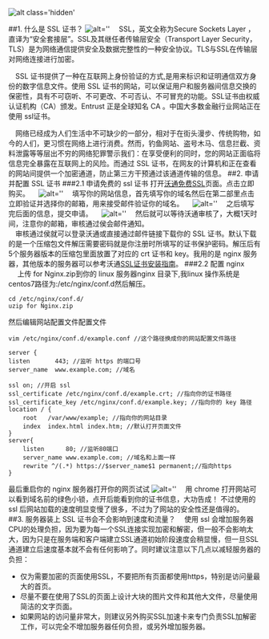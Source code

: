 ![alt class='hidden'](https://blog.gintoki.cn/content/images/md_img/ssl_head.jpg#thumb)

##1. 什么是 SSL 证书？
![alt=''](https://blog.gintoki.cn/content/images/md_img/ssl_title.jpg)
　SSL，英文全称为Secure Sockets Layer ，直译为“安全套接层”。SSL及其继任者传输层安全（Transport Layer Security，TLS）是为网络通信提供安全及数据完整性的一种安全协议。TLS与SSL在传输层对网络连接进行加密。

　SSL 证书提供了一种在互联网上身份验证的方式,是用来标识和证明通信双方身份的数字信息文件。使用 SSL 证书的网站，可以保证用户和服务器间信息交换的保密性，具有不可窃听、不可更改、不可否认、不可冒充的功能。SSL证书由权威认证机构（CA）颁发。Entrust 正是全球知名 CA 。中国大多数金融行业网站正在使用 ssl证书。
  
　网络已经成为人们生活中不可缺少的一部分，相对于在街头漫步、传统购物，如今的人们，更习惯在网络上进行消费。然而，钓鱼网站、盗号木马、信息拦截、资料泄露等等层出不穷的网络犯罪警示我们：在享受便利的同时，您的网站正面临将信息完全暴露在互联网上的风险。而通过 SSL 证书，在网友的计算机和正在查看的网站间提供一个加密通道，防止第三方干预通过该通道传输的信息。
##2. 申请并配置 SSL 证书 
###2.1 申请免费的 ssl 证书
打开[沃通免费SSL](http://www.wosign.com/products/free_ssl.htm)页面。点击立即购买。
　![alt=''](https://blog.gintoki.cn/content/images/md_img/ssl1.png)
　填写你的网站信息，首先填写你的域名然后在第二部里点击立即验证并选择你的邮箱，用来接受邮件验证你的域名。
　![alt=''](https://blog.gintoki.cn/content/images/md_img/ssl4.png)
　之后填写完后面的信息，提交申请。
　![alt=''](https://blog.gintoki.cn/content/images/md_img/ssl3.png)
　然后就可以等待沃通审核了，大概1天时间，注意你的邮箱，审核通过侯会邮件通知。</br>
　审核通过侯就可以登录沃通或直接通过邮件链接下载你的 SSL 证书。默认下载的是一个压缩包文件解压需要密码就是你注册时所填写的证书保护密码。解压后有5个服务器版本的压缩包里面放置了对应的 crt 证书和 key。我用的是 nginx 服务器，其他版本的服务器可以参考沃通[SSL证书安装指南](http://www.wosign.com/support/ssl_installation.htm)。
###2.2 配置 nginx
　
上传 for Nginx.zip到你的 linux 服务器nginx 目录下,我linux 操作系统是 centos7路径为:/etc/nginx/conf.d然后解压。

	cd /etc/nginx/conf.d/
	uzip for Nginx.zip
然后编辑网站配置文件配置文件

	vim /etc/nginx/conf.d/example.conf //这个路径换成你的网站配置文件路径
	
	server {
    listen       443; //监听 https 的端口号
    server_name  www.example.com; //域名
    
    ssl on; //开启 ssl
    ssl_certificate /etc/nginx/conf.d/example.crt; //指向你的证书路径
    ssl_certificate_key /etc/nginx/conf.d/example.key; //指向你的 key 路径
    location / {
        root   /var/www/example; //指向你的网站目录
        index  index.html index.htm; //默认打开页面文件
    }
	server{
		listen      80; //监听80端口
    	server_name www.example.com; //域名和上面一样
    	rewrite ^/(.*) https://$server_name$1 permanent;//指向https
	}
最后重启你的 nginx 服务器打开你的网页试试
![alt=''](https://blog.gintoki.cn/content/images/md_img/ssl5.png)
　用 chrome 打开网站可以看到域名前的绿色小锁，点开后能看到你的证书信息，大功告成！
不过使用的 ssl 后网站加载的速度明显变慢了很多，不过为了网站的安全性还是值得的。
##3. 服务器装上 SSL 证书会不会影响到速度和流量？
　使用 ssl 会增加服务器CPU的处理负担，因为要为每一个SSL连接实现加密和解密，但一般不会影响太大，因为只是在服务端和客户端建立SSL通道初始阶段速度会稍显慢，但一旦SSL通道建立后速度基本就不会有任何影响了。同时建议注意以下几点以减轻服务器的负担：

- 仅为需要加密的页面使用SSL，不要把所有页面都使用https，特别是访问量最大的首页。
- 尽量不要在使用了SSL的页面上设计大块的图片文件和其他大文件，尽量使用简洁的文字页面。
- 如果网站的访问量非常大，则建议另外购买SSL加速卡来专门负责SSL加解密工作，可以完全不增加服务器任何负担，或另外增加服务器。
